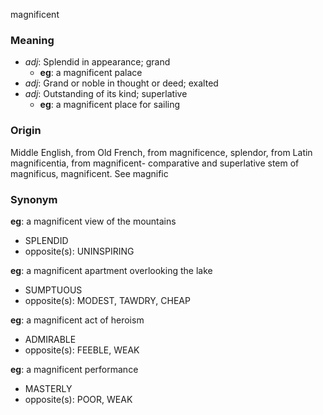 magnificent
### Meaning
+ _adj_: Splendid in appearance; grand
    + __eg__: a magnificent palace
+ _adj_: Grand or noble in thought or deed; exalted
+ _adj_: Outstanding of its kind; superlative
    + __eg__: a magnificent place for sailing

### Origin

Middle English, from Old French, from magnificence, splendor, from Latin magnificentia, from magnificent- comparative and superlative stem of magnificus, magnificent. See magnific

### Synonym

__eg__: a magnificent view of the mountains

+ SPLENDID
+ opposite(s): UNINSPIRING

__eg__: a magnificent apartment overlooking the lake

+ SUMPTUOUS
+ opposite(s): MODEST, TAWDRY, CHEAP

__eg__: a magnificent act of heroism

+ ADMIRABLE
+ opposite(s): FEEBLE, WEAK

__eg__: a magnificent performance

+ MASTERLY
+ opposite(s): POOR, WEAK



